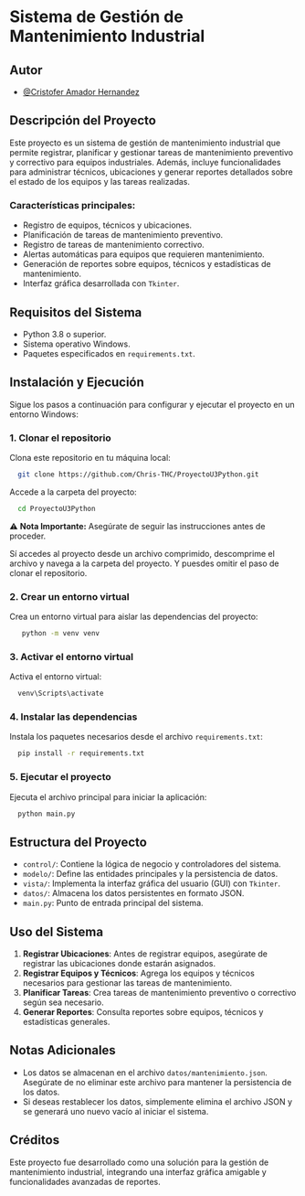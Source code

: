 # Sistema de Gestión de Mantenimiento Industrial

## Autor
- [@Cristofer Amador Hernandez](https://github.com/Chris-THC)

## Descripción del Proyecto

Este proyecto es un sistema de gestión de mantenimiento industrial que permite registrar, planificar y gestionar tareas de mantenimiento preventivo y correctivo para equipos industriales. Además, incluye funcionalidades para administrar técnicos, ubicaciones y generar reportes detallados sobre el estado de los equipos y las tareas realizadas.

### Características principales:
- Registro de equipos, técnicos y ubicaciones.
- Planificación de tareas de mantenimiento preventivo.
- Registro de tareas de mantenimiento correctivo.
- Alertas automáticas para equipos que requieren mantenimiento.
- Generación de reportes sobre equipos, técnicos y estadísticas de mantenimiento.
- Interfaz gráfica desarrollada con `Tkinter`.

## Requisitos del Sistema

- Python 3.8 o superior.
- Sistema operativo Windows.
- Paquetes especificados en `requirements.txt`.

## Instalación y Ejecución

Sigue los pasos a continuación para configurar y ejecutar el proyecto en un entorno Windows:

### 1. Clonar el repositorio
Clona este repositorio en tu máquina local:
```bash
  git clone https://github.com/Chris-THC/ProyectoU3Python.git
```
Accede a la carpeta del proyecto:
```bash
  cd ProyectoU3Python
```
⚠️ **Nota Importante:** Asegúrate de seguir las instrucciones antes de proceder.

Sí accedes al proyecto desde un archivo comprimido, descomprime el archivo y navega a la carpeta del proyecto.
Y puesdes omitir el paso de clonar el repositorio.

### 2. Crear un entorno virtual
Crea un entorno virtual para aislar las dependencias del proyecto:
```bash
   python -m venv venv
```

### 3. Activar el entorno virtual
Activa el entorno virtual:
```bash
  venv\Scripts\activate
```

### 4. Instalar las dependencias
Instala los paquetes necesarios desde el archivo `requirements.txt`:
```bash
  pip install -r requirements.txt
```

### 5. Ejecutar el proyecto
Ejecuta el archivo principal para iniciar la aplicación:
```bash
  python main.py
```

## Estructura del Proyecto

- `control/`: Contiene la lógica de negocio y controladores del sistema.
- `modelo/`: Define las entidades principales y la persistencia de datos.
- `vista/`: Implementa la interfaz gráfica del usuario (GUI) con `Tkinter`.
- `datos/`: Almacena los datos persistentes en formato JSON.
- `main.py`: Punto de entrada principal del sistema.

## Uso del Sistema

1. **Registrar Ubicaciones**: Antes de registrar equipos, asegúrate de registrar las ubicaciones donde estarán asignados.
2. **Registrar Equipos y Técnicos**: Agrega los equipos y técnicos necesarios para gestionar las tareas de mantenimiento.
3. **Planificar Tareas**: Crea tareas de mantenimiento preventivo o correctivo según sea necesario.
4. **Generar Reportes**: Consulta reportes sobre equipos, técnicos y estadísticas generales.

## Notas Adicionales

- Los datos se almacenan en el archivo `datos/mantenimiento.json`. Asegúrate de no eliminar este archivo para mantener la persistencia de los datos.
- Si deseas restablecer los datos, simplemente elimina el archivo JSON y se generará uno nuevo vacío al iniciar el sistema.

## Créditos

Este proyecto fue desarrollado como una solución para la gestión de mantenimiento industrial, integrando una interfaz gráfica amigable y funcionalidades avanzadas de reportes.